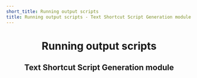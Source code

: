 ```yaml
---
short_title: Running output scripts
title: Running output scripts - Text Shortcut Script Generation module
---
```


<h1 align="center">Running output scripts</h1>
<h2 align="center">Text Shortcut Script Generation module</h2>
